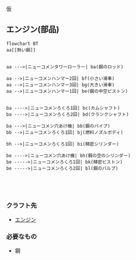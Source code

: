 仮
## エンジン(部品)
```mermaid
flowchart BT
aa[[熱い鋼]]


aa --->|ニューコメンタワーローラー| ba(鋼のロッド)

aa -->|ニューコメンハンマー2回| bf(小さい滑車)
aa -->|ニューコメンハンマー3回| bg(大きい滑車)
aa -->|ニューコメンハンマー1回| be(鋼の中空ピストン)


ba ---->|ニューコメンろくろ1回| bc(カムシャフト)
ba ---->|ニューコメンろくろ2回| bd(クランクシャフト)

ba --->|ニューコメン穴あけ機| bb(鋼のパイプ)
bb -->|ニューコメンろくろ1回| bj(燃料ノズルボディ)

bh -->|ニューコメンろくろ1回| bi(精密シリンダー)

be ---->|ニューコメン穴あけ機| bh(鋼の空のシリンダー)
be ----->|ニューコメンろくろ1回| bk(精密ピストン)
be ----->|ニューコメンろくろ2回| bl(鋼のバルブ)





```
### クラフト先
* [エンジン](https://github.com/aya-0p/yah-craft-recipe/blob/main/Engine-craft.md)
### 必要なもの
* 鋼
